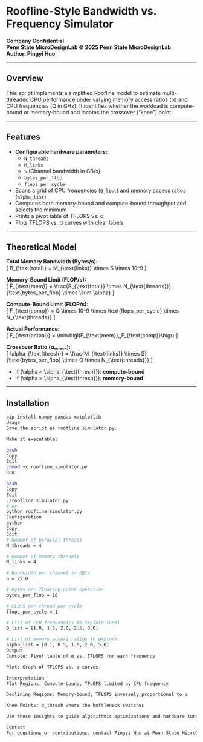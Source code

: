 # Roofline-Style Bandwidth vs. Frequency Simulator

**Company Confidential**  
**Penn State MicroDesignLab © 2025 Penn State MicroDesignLab**  
**Author: Pingyi Huo**

---

## Overview

This script implements a simplified Roofline model to estimate multi-threaded CPU performance under varying memory access ratios (α) and CPU frequencies (Q in GHz). It identifies whether the workload is compute-bound or memory-bound and locates the crossover (“knee”) point.

---

## Features

- **Configurable hardware parameters:**
  - `N_threads`  
  - `M_links`  
  - `S` (Channel bandwidth in GB/s)  
  - `bytes_per_flop`  
  - `flops_per_cycle`  
- Scans a grid of CPU frequencies (`Q_list`) and memory access ratios (`alpha_list`)  
- Computes both memory-bound and compute-bound throughput and selects the minimum  
- Prints a pivot table of TFLOPS vs. α  
- Plots TFLOPS vs. α curves with clear labels  

---

## Theoretical Model

**Total Memory Bandwidth (Bytes/s):**  
\[
B_{\text{total}} = M_{\text{links}} \times S \times 10^9
\]

**Memory-Bound Limit (FLOP/s):**  
\[
F_{\text{mem}} = \frac{B_{\text{total}} \times N_{\text{threads}}}{\text{bytes\_per\_flop} \times \sum \alpha}
\]

**Compute-Bound Limit (FLOP/s):**  
\[
F_{\text{comp}} = Q \times 10^9 \times \text{flops\_per\_cycle} \times N_{\text{threads}}
\]

**Actual Performance:**  
\[
F_{\text{actual}} = \min\bigl(F_{\text{mem}},\,F_{\text{comp}}\bigr)
\]

**Crossover Ratio (αₜₕᵣₑₛₕ):**  
\[
\alpha_{\text{thresh}} = \frac{M_{\text{links}} \times S}
                          {\text{bytes\_per\_flop} \times Q \times N_{\text{threads}}}
\]

- If \(\alpha < \alpha_{\text{thresh}}\): **compute-bound**  
- If \(\alpha > \alpha_{\text{thresh}}\): **memory-bound**

---

## Installation

```bash
pip install numpy pandas matplotlib
Usage
Save the script as roofline_simulator.py.

Make it executable:

bash
Copy
Edit
chmod +x roofline_simulator.py
Run:

bash
Copy
Edit
./roofline_simulator.py
# or
python roofline_simulator.py
Configuration
python
Copy
Edit
# Number of parallel threads
N_threads = 4

# Number of memory channels
M_links = 4

# Bandwidth per channel in GB/s
S = 25.0

# Bytes per floating-point operation
bytes_per_flop = 16

# FLOPS per thread per cycle
flops_per_cycle = 1

# List of CPU frequencies to explore (GHz)
Q_list = [1.0, 1.5, 2.0, 2.5, 3.0]

# List of memory access ratios to explore
alpha_list = [0.1, 0.5, 1.0, 2.0, 5.0]
Output
Console: Pivot table of α vs. TFLOPS for each frequency

Plot: Graph of TFLOPS vs. α curves

Interpretation
Flat Regions: Compute-bound, TFLOPS limited by CPU frequency

Declining Regions: Memory-bound, TFLOPS inversely proportional to α

Knee Points: α_thresh where the bottleneck switches

Use these insights to guide algorithmic optimizations and hardware tuning.

Contact
For questions or contributions, contact Pingyi Huo at Penn State MicroDesignLab.
